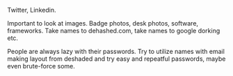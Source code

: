 Twitter, Linkedin.

Important to look at images. Badge photos, desk photos, software, frameworks.
Take names to dehashed.com, take names to google dorking etc.

People are always lazy with their passwords. Try to utilize names with email making layout from deshaded and try easy and repeatful passwords, maybe even brute-force some.

